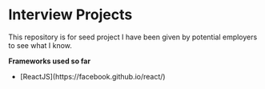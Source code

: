 # Interview Projects

This repository is for seed project I have been given by potential employers to see what I know. 

**Frameworks used so far**
<ul>
    <li>[ReactJS](https://facebook.github.io/react/)</li>